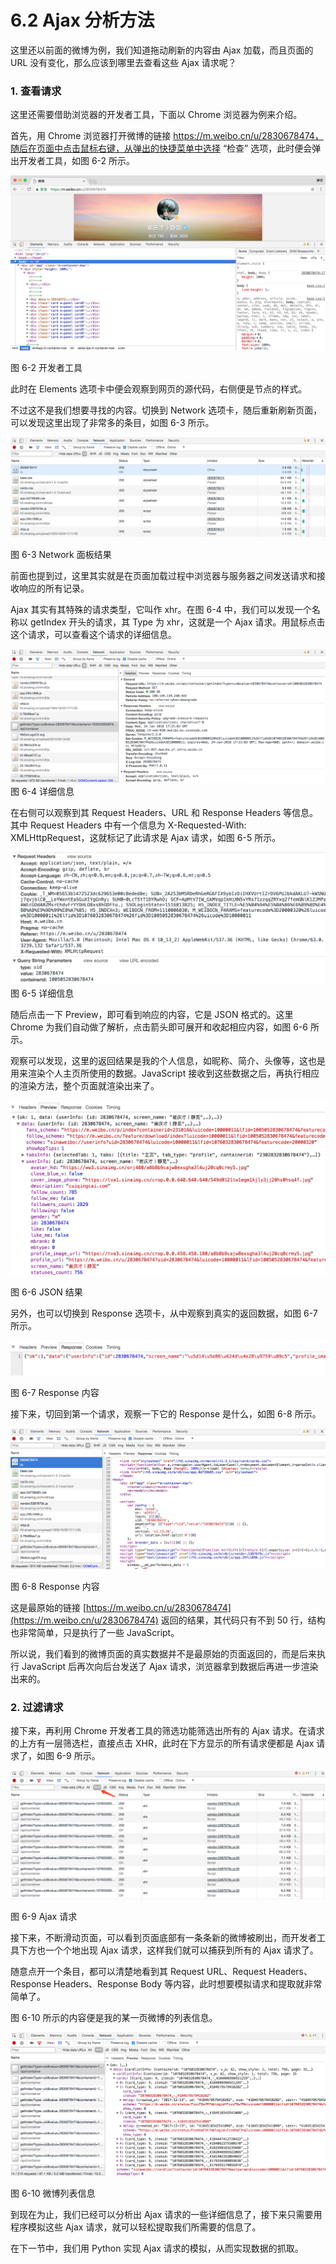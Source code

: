 # 6.2 Ajax 分析方法

这里还以前面的微博为例，我们知道拖动刷新的内容由 Ajax 加载，而且页面的 URL 没有变化，那么应该到哪里去查看这些 Ajax 请求呢？

### 1. 查看请求

这里还需要借助浏览器的开发者工具，下面以 Chrome 浏览器为例来介绍。

首先，用 Chrome 浏览器打开微博的链接 https://m.weibo.cn/u/2830678474，随后在页面中点击鼠标右键，从弹出的快捷菜单中选择 “检查” 选项，此时便会弹出开发者工具，如图 6-2 所示。

![](../assets/6-2.png)

图 6-2 开发者工具

此时在 Elements 选项卡中便会观察到网页的源代码，右侧便是节点的样式。

不过这不是我们想要寻找的内容。切换到 Network 选项卡，随后重新刷新页面，可以发现这里出现了非常多的条目，如图 6-3 所示。

![](../assets/6-3.png)

图 6-3 Network 面板结果

前面也提到过，这里其实就是在页面加载过程中浏览器与服务器之间发送请求和接收响应的所有记录。

Ajax 其实有其特殊的请求类型，它叫作 xhr。在图 6-4 中，我们可以发现一个名称以 getIndex 开头的请求，其 Type 为 xhr，这就是一个 Ajax 请求。用鼠标点击这个请求，可以查看这个请求的详细信息。

![](../assets/6-4.png)
图 6-4 详细信息

在右侧可以观察到其 Request Headers、URL 和 Response Headers 等信息。其中 Request Headers 中有一个信息为 X-Requested-With:
XMLHttpRequest，这就标记了此请求是 Ajax 请求，如图 6-5 所示。

![](../assets/6-5.png)
图 6-5 详细信息

随后点击一下 Preview，即可看到响应的内容，它是 JSON 格式的。这里 Chrome 为我们自动做了解析，点击箭头即可展开和收起相应内容，如图 6-6 所示。

观察可以发现，这里的返回结果是我的个人信息，如昵称、简介、头像等，这也是用来渲染个人主页所使用的数据。JavaScript 接收到这些数据之后，再执行相应的渲染方法，整个页面就渲染出来了。

![](../assets/6-6.png)

图 6-6 JSON 结果

另外，也可以切换到 Response 选项卡，从中观察到真实的返回数据，如图 6-7 所示。

![](../assets/6-7.png)

图 6-7 Response 内容

接下来，切回到第一个请求，观察一下它的 Response 是什么，如图 6-8 所示。

![](../assets/6-8.png)

图 6-8 Response 内容

这是最原始的链接 [https://m.weibo.cn/u/2830678474](https://m.weibo.cn/u/2830678474) 返回的结果，其代码只有不到 50 行，结构也非常简单，只是执行了一些
JavaScript。

所以说，我们看到的微博页面的真实数据并不是最原始的页面返回的，而是后来执行 JavaScript 后再次向后台发送了 Ajax 请求，浏览器拿到数据后再进一步渲染出来的。

### 2. 过滤请求

接下来，再利用 Chrome 开发者工具的筛选功能筛选出所有的 Ajax 请求。在请求的上方有一层筛选栏，直接点击 XHR，此时在下方显示的所有请求便都是 Ajax 请求了，如图 6-9 所示。

![](../assets/6-9.png)

图 6-9 Ajax 请求

接下来，不断滑动页面，可以看到页面底部有一条条新的微博被刷出，而开发者工具下方也一个个地出现 Ajax 请求，这样我们就可以捕获到所有的 Ajax 请求了。

随意点开一个条目，都可以清楚地看到其 Request URL、Request Headers、Response Headers、Response Body 等内容，此时想要模拟请求和提取就非常简单了。

图 6-10 所示的内容便是我的某一页微博的列表信息。

![](../assets/6-10.png)

图 6-10 微博列表信息

到现在为止，我们已经可以分析出 Ajax 请求的一些详细信息了，接下来只需要用程序模拟这些 Ajax 请求，就可以轻松提取我们所需要的信息了。

在下一节中，我们用 Python 实现 Ajax 请求的模拟，从而实现数据的抓取。